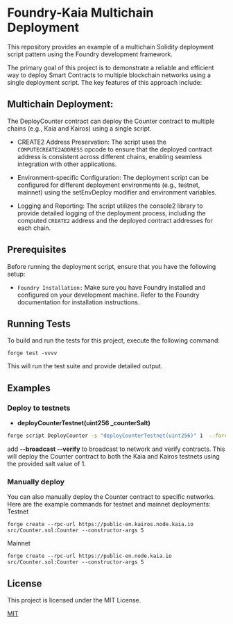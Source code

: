 # Foundry-Kaia Multichain Deployment
This repository provides an example of a multichain Solidity deployment script pattern using the Foundry development framework.

The primary goal of this project is to demonstrate a reliable and efficient way to deploy Smart Contracts to multiple blockchain networks using a single deployment script. The key features of this approach include:

## Multichain Deployment:

The DeployCounter contract can deploy the Counter contract to multiple chains (e.g., Kaia and Kairos) using a single script.

- CREATE2 Address Preservation: The script uses the `COMPUTECREATE2ADDRESS` opcode to ensure that the deployed contract address is consistent across different chains, enabling seamless integration with other applications.

- Environment-specific Configuration: The deployment script can be configured for different deployment environments (e.g., testnet, mainnet) using the setEnvDeploy modifier and environment variables.

- Logging and Reporting: The script utilizes the console2 library to provide detailed logging of the deployment process, including the computed `CREATE2` address and the deployed contract addresses for each chain.

## Prerequisites
Before running the deployment script, ensure that you have the following setup:

- `Foundry Installation:` Make sure you have Foundry installed and configured on your development machine. Refer to the Foundry documentation for installation instructions.

## Running Tests
To build and run the tests for this project, execute the following command:
```
forge test -vvvv
```
This will run the test suite and provide detailed output.

## Examples

### Deploy to testnets 

- __deployCounterTestnet(uint256 \_counterSalt)__

```bash
forge script DeployCounter -s "deployCounterTestnet(uint256)" 1  --force --multi 
```
add __--broadcast --verify__ to broadcast to network and verify contracts.
This will deploy the Counter contract to both the Kaia and Kairos testnets using the provided salt value of 1.


### Manually deploy
You can also manually deploy the Counter contract to specific networks. Here are the example commands for testnet and mainnet deployments:
Testnet
```
forge create --rpc-url https://public-en.kairos.node.kaia.io  src/Counter.sol:Counter --constructor-args 5
```

Mainnet
```
forge create --rpc-url https://public-en.node.kaia.io src/Counter.sol:Counter --constructor-args 5
```

## License
This project is licensed under the MIT License.

[MIT](https://choosealicense.com/licenses/mit/)


